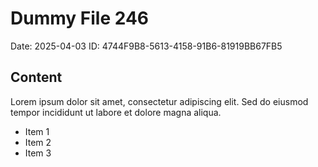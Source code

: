 # Dummy File 246

Date: 2025-04-03
ID: 4744F9B8-5613-4158-91B6-81919BB67FB5

## Content

Lorem ipsum dolor sit amet, consectetur adipiscing elit.
Sed do eiusmod tempor incididunt ut labore et dolore magna aliqua.

* Item 1
* Item 2
* Item 3
